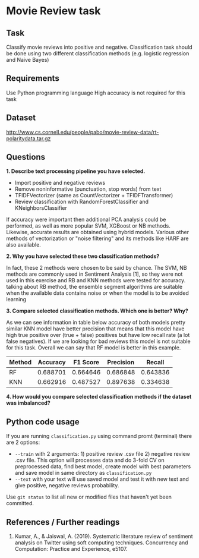 # Movie Review task

## Task
Classify movie reviews into positive and negative. Classification task should be done
using two different classification methods (e.g. logistic regression and Naive Bayes)
## Requirements
Use Python programming language
High accuracy is not required for this task
## Dataset
http://www.cs.cornell.edu/people/pabo/movie-review-data/rt-polaritydata.tar.gz
## Questions
__1. Describe text processing pipeline you have selected.__
- Import positive and negative reviews
- Remove noninformative (punctuation, stop words) from text
- TFIDFVectorizer (same as CountVectorizer + TFIDFTransformer)
- Review classification with RandomForestClassifier and KNeighborsClassifier

If accuracy were important then additional PCA analysis could be performed, as well as more popular SVM, XGBoost or NB methods. Likewise, accurate results are obtained using hybrid models. Various other methods of vectorization or "noise filtering" and its methods like HARF are also available.

__2. Why you have selected these two classification methods?__

In fact, these 2 methods were chosen to be said by chance. The SVM, NB methods are commonly used in Sentiment Analysis [1], so they were not used in this exercise and RB and KNN methods were tested for accuracy. talking about RB method, the ensemble segment algorithms are suitable when the available data contains noise or when the model is to be avoided learning

__3. Compare selected classification methods. Which one is better? Why?__

As we can see information in table below accuracy of both models pretty similar KNN model have better precision that means that this model have high true positive over (true + false) positives but have low recall rate (a lot false negatives). If we are looking for bad reviews this model is not suitable for this task. Overall we can say that RF model is better in this example.

| Method | Accuracy | F1 Score | Precision | Recall |
| --- | --- | --- | --- | --- |
| RF | 0.688701 | 0.664646 | 0.686848 | 0.643836 |
| KNN | 0.662916 | 0.487527 | 0.897638 | 0.334638 |

__4. How would you compare selected classification methods if the dataset was imbalanced?__


## Python code usage
If you are running `classification.py` using command promt (terminal) there are 2 options: 
- `--train` with 2 arguments: 1) positive review .csv file 2) negative review .csv file. This option will processes data and do 3-fold CV on preprocessed data, find best model, create model with best parameters and save model in same directory as `classification.py`
- `--text` with your text will use saved model and test it with new text and give positive, negative reviews probability.

Use `git status` to list all new or modified files that haven't yet been committed.

## References / Further readings
1. Kumar, A., & Jaiswal, A. (2019). Systematic literature review of sentiment analysis on Twitter using soft computing techniques. Concurrency and Computation: Practice and Experience, e5107.
